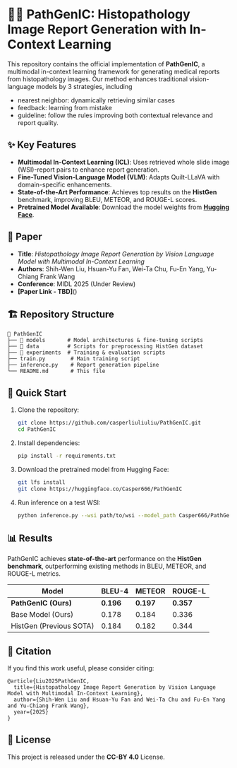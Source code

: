 # 👩‍⚕️ PathGenIC: Histopathology Image Report Generation with In-Context Learning  

This repository contains the official implementation of **PathGenIC**, a multimodal in-context learning framework for generating medical reports from histopathology images. Our method enhances traditional vision-language models by 3 strategies,  including 
- nearest neighbor: dynamically retrieving similar cases
- feedback: learning from mistake
- guideline: follow the rules 
improving both contextual relevance and report quality.

## ✨ Key Features  
- **Multimodal In-Context Learning (ICL)**: Uses retrieved whole slide image (WSI)-report pairs to enhance report generation.  
- **Fine-Tuned Vision-Language Model (VLM)**: Adapts Quilt-LLaVA with domain-specific enhancements.  
- **State-of-the-Art Performance**: Achieves top results on the **HistGen** benchmark, improving BLEU, METEOR, and ROUGE-L scores.  
- **Pretrained Model Available**: Download the model weights from **[Hugging Face](https://huggingface.co/Casper666/PathGenIC)**.  

## 📄 Paper  
- **Title**: *Histopathology Image Report Generation by Vision Language Model with Multimodal In-Context Learning*  
- **Authors**: Shih-Wen Liu, Hsuan-Yu Fan, Wei-Ta Chu, Fu-En Yang, Yu-Chiang Frank Wang  
- **Conference**: MIDL 2025 (Under Review)  
- **[Paper Link - TBD]**()  

## 🏗️ Repository Structure  
```
📂 PathGenIC
├── 📂 models       # Model architectures & fine-tuning scripts
├── 📂 data         # Scripts for preprocessing HistGen dataset
├── 📂 experiments  # Training & evaluation scripts
├── train.py        # Main training script
├── inference.py    # Report generation pipeline
└── README.md       # This file
```  

## 🚀 Quick Start  
1. Clone the repository:  
   ```bash
   git clone https://github.com/casperliuliuliu/PathGenIC.git
   cd PathGenIC
   ```
2. Install dependencies:  
   ```bash
   pip install -r requirements.txt
   ```
3. Download the pretrained model from Hugging Face:  
   ```bash
   git lfs install
   git clone https://huggingface.co/Casper666/PathGenIC
   ```
4. Run inference on a test WSI:  
   ```bash
   python inference.py --wsi path/to/wsi --model_path Casper666/PathGenIC
   ```  

## 📊 Results  
PathGenIC achieves **state-of-the-art** performance on the **HistGen benchmark**, outperforming existing methods in BLEU, METEOR, and ROUGE-L metrics.  

| Model | BLEU-4 | METEOR | ROUGE-L |  
|--------|--------|--------|--------|  
| **PathGenIC (Ours)** | **0.196** | **0.197** | **0.357** |  
| Base Model (Ours) | 0.178 | 0.184 | 0.336 |  
| HistGen (Previous SOTA) | 0.184 | 0.182 | 0.344 |  

## 📌 Citation  
If you find this work useful, please consider citing:  
```
@article{Liu2025PathGenIC,
  title={Histopathology Image Report Generation by Vision Language Model with Multimodal In-Context Learning},
  author={Shih-Wen Liu and Hsuan-Yu Fan and Wei-Ta Chu and Fu-En Yang and Yu-Chiang Frank Wang},
  year={2025}
}
```  

## 📝 License  
This project is released under the **CC-BY 4.0** License.  